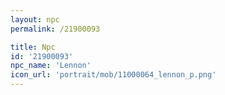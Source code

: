 ```yaml
---
layout: npc
permalink: /21900093

title: Npc
id: '21900093'
npc_name: 'Lennon'
icon_url: 'portrait/mob/11000064_lennon_p.png'
---
```

